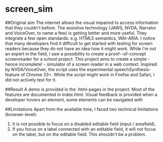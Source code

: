 # screen_sim
##Original aim
The internet allows the visual impaired to access information that they couldn't before. The assistive technology (JAWS, NVDA, Narrator and VoiceOver, to name a few) is getting better and more useful. They integrate a few open standards: e.g. HTML5 semantics, WAI-ARIA.
I notice that many developers find it difficult to get started with testing for screen readers because they do not have an idea how it might work. While I'm not an expert in the field, I saw a possibility to create a proof--of-concept screenreader for a school project. This project aims to create a simple - hence incomplete! - simulator of a screen reader in a web context. Inspired by NVDA/VoiceOver, the script uses the experimental speechSynthesis-feature of Chrome 33+. While the script might work in Firefox and Safari, I did not actively test for it.

##Result
A demo is provided in the .html-pages in the project. Most of the features are documented in index.html. Visual feedback is provided when a developer hovers an element, some elements can be navigated with

##Limitations
Apart from the available time, I faced two technical limitations (browser-level):
1. It is not possible to focus on a disabled editable field (input / areafield).
2. If you focus on a label connected with an editable field, it will not focus on the label, but on the editable field. This shouldn't be a problem.
